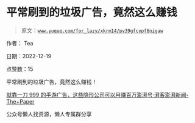 # 平常刷到的垃圾广告，竟然这么赚钱

> 原文：[`www.yuque.com/for_lazy/xkrm14/pv39gfcypf6nigaw`](https://www.yuque.com/for_lazy/xkrm14/pv39gfcypf6nigaw)



作者： Tea



日期：2022-12-19



点赞数：15

<ne-card data-card-name="hr" data-card-type="block" id="c5saM" data-event-boundary="card">

平常刷到的垃圾广告，竟然这么赚钱！



[就靠一刀 999 的手游广告，这些隐形公司可以月赚百万澎湃号·湃客澎湃新闻-The+Paper](https://www.thepaper.cn/newsDetail_forward_21091697)

<ne-card data-card-name="hr" data-card-type="block" id="pJCMd" data-event-boundary="card">

公众号懒人找资源，懒人专属群分享

</ne-card></ne-card>